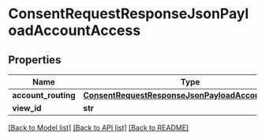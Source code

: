 # ConsentRequestResponseJsonPayloadAccountAccess

## Properties
Name | Type | Description | Notes
------------ | ------------- | ------------- | -------------
**account_routing** | [**ConsentRequestResponseJsonPayloadAccountRouting**](ConsentRequestResponseJsonPayloadAccountRouting.md) |  | 
**view_id** | **str** |  | 

[[Back to Model list]](../README.md#documentation-for-models) [[Back to API list]](../README.md#documentation-for-api-endpoints) [[Back to README]](../README.md)


